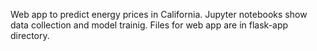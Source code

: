 Web app to predict energy prices in California. Jupyter notebooks show data collection and model trainig. Files for web app are in flask-app directory.

